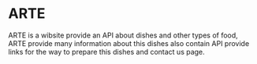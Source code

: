 # ARTE
ARTE is a wibsite provide an API about dishes and other types of food, ARTE provide many information about this dishes also contain API provide links for the way to prepare this dishes and contact us page.
